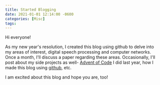 ```yaml
---
title: Started Blogging 
date: 2021-01-01 12:14:00 -0600
categories: [Misc]
tags: 
---
```

Hi everyone! 

As my new year's resolution, I created this blog using github to delve into my areas of interest, digital speech processing and computer networks. Once a month, I'll discuss a paper regarding these areas. Occasionally, I'll post about my side projects as well- <a href=https://adventofcode.com/2020/about/>Advent of Code</a> I did last year, how I made this blog using <a href=https://pages.github.com/>github</a>, etc. 

I am excited about this blog and hope you are, too! 



